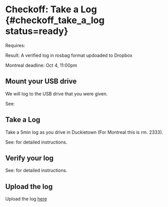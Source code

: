 # Checkoff: Take a Log {#checkoff_take_a_log status=ready}

<div class='requirements' markdown='1'>

Requires: [](#checkoff_assembly_configuration)

Result: A verified log in rosbag format updoaded to Dropbox

</div>

Montreal deadline: Oct 4, 11:00pm

## Mount your USB drive

We will log to the USB drive that you were given.

See: [](#mounting-usb)

## Take a Log

Take a 5min log as you drive in Duckietown (For Montreal this is rm. 2333).

See: [](#take-a-log) for detailed instructions.

## Verify your log

See: [](#verify-a-log) for detailed instructions.


## Upload the log

Upload the log [here](https://www.dropbox.com/request/0bESmFHuGHGNVBnce3XI)


